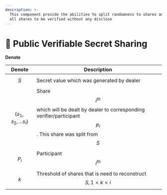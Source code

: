 ```yaml
---
description: >-
  This component provide the abilities to split randomness to shares and allow
  all shares to be verified without any disclose
---
```


# 💫 Public Verifiable Secret Sharing

**Denote**

| Denote                  | Description                                                                                                                   |
| ----------------------- | ----------------------------------------------------------------------------------------------------------------------------- |
| $$S$$                   | Secret value which was generated by dealer                                                                                    |
| $$\{s_1, s_2,...s_i\}$$ | Share $$i^{th}$$ which will be dealt by dealer to corresponding verifier/participant $$p_i$$. This share was split from $$S$$ |
| $$P_i$$                 | Participant $$i^{th}$$                                                                                                        |
| $$k$$                   | Threshold of shares that is need to reconstruct $$S, 1 < k < i$$                                                              |
